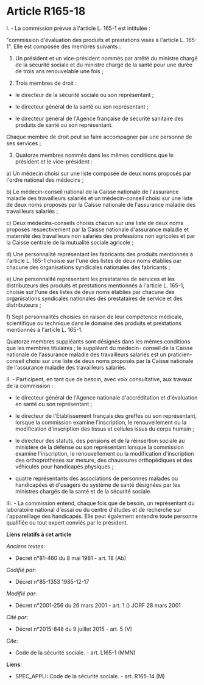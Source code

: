 # Article R165-18

I. - La commission prévue à l'article L. 165-1 est intitulée :

"commission d'évaluation des produits et prestations visés à l'article L. 165-1". Elle est composée des membres suivants :

1. Un président et un vice-président nommés par arrêté du ministre chargé de la sécurité sociale et du ministre chargé de la
santé pour une durée de trois ans renouvelable une fois ;

2. Trois membres de droit :

- le directeur de la sécurité sociale ou son représentant ;

- le directeur général de la santé ou son représentant ;

- le directeur général de l'Agence française de sécurité sanitaire des produits de santé ou son représentant.

Chaque membre de droit peut se faire accompagner par une personne de ses services ;

3. Quatorze membres nommés dans les mêmes conditions que le président et le vice-président :

a) Un médecin choisi sur une liste composée de deux noms proposés par l'ordre national des médecins ;

b) Le médecin-conseil national de la Caisse nationale de l'assurance maladie des travailleurs salariés et un médecin-conseil
choisi sur une liste de deux noms proposés par la Caisse nationale de l'assurance maladie des travailleurs salariés ;

c) Deux médecins-conseils choisis chacun sur une liste de deux noms proposés respectivement par la Caisse nationale
d'assurance maladie et maternité des travailleurs non salariés des professions non agricoles et par la Caisse centrale de la
mutualité sociale agricole ;

d) Une personnalité représentant les fabricants des produits mentionnés à l'article L. 165-1 choisie sur l'une des listes de
deux noms établies par chacune des organisations syndicales nationales des fabricants ;

e) Une personnalité représentant les prestataires de services et les distributeurs des produits et prestations mentionnés à
l'article L. 165-1, choisie sur l'une des listes de deux noms établies par chacune des organisations syndicales nationales
des prestataires de service et des distributeurs ;

f) Sept personnalités choisies en raison de leur compétence médicale, scientifique ou technique dans le domaine des produits
et prestations mentionnés à l'article L. 165-1.

Quatorze membres suppléants sont désignés dans les mêmes conditions que les membres titulaires ; le suppléant du médecin-
conseil de la Caisse nationale de l'assurance maladie des travailleurs salariés est un praticien-conseil choisi sur une liste
de deux noms proposés par la Caisse nationale de l'assurance maladie des travailleurs salariés.

II. - Participent, en tant que de besoin, avec voix consultative, aux travaux de la commission :

- le directeur général de l'Agence nationale d'accréditation et d'évaluation en santé ou son représentant ;

- le directeur de l'Etablissement français des greffes ou son représentant, lorsque la commission examine l'inscription, le
renouvellement ou la modification d'inscription des tissus et cellules issus du corps humain ;

- le directeur des statuts, des pensions et de la réinsertion sociale au ministère de la défense ou son représentant lorsque
la commission examine l'inscription, le renouvellement ou la modification d'inscription des orthoprothèses sur mesure, des
chaussures orthopédiques et des véhicules pour handicapés physiques ;

- quatre représentants des associations de personnes malades ou handicapées et d'usagers du système de santé désignées par
les ministres chargés de la santé et de la sécurité sociale.

III. - La commission entend, chaque fois que de besoin, un représentant du laboratoire national d'essai ou du centre d'études
et de recherche sur l'appareillage des handicapés. Elle peut également entendre toute personne qualifiée ou tout expert
conviés par le président.

**Liens relatifs à cet article**

_Anciens textes_:

  - Décret n°81-460 du 8 mai 1981 - art. 18 (Ab)

_Codifié par_:

  - Décret n°85-1353 1985-12-17

_Modifié par_:

  - Décret n°2001-256 du 26 mars 2001 - art. 1 () JORF 28 mars 2001

_Cité par_:

  - Décret n°2015-848 du 9 juillet 2015 - art. 5 (V)

_Cite_:

  - Code de la sécurité sociale. - art. L165-1 (MMN)

**Liens**:

  - SPEC_APPLI: Code de la sécurité sociale. - art. R165-14 (M)
